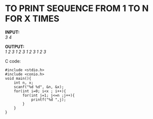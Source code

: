 <h1>TO PRINT SEQUENCE FROM 1 TO N FOR X TIMES</h1>

**INPUT:**<br>
_3 4_

**OUTPUT:**<br>
_1 2 3 1 2 3 1 2 3 1 2 3_


C code:
```
#include <stdio.h>
#include <conio.h>
void main(){
    int n, x;
    scanf("%d %d", &n, &x);
    for(int i=0; i<x ; i++){
        for(int j=1; j<=n ;j++){
            printf("%d ",j);
        }
    }
}
```
